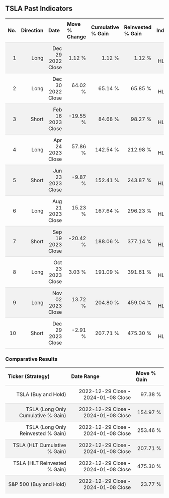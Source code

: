 
<style>
.hits {
            border-collapse: collapse;
            width: 100%;
        }
        .hits th, td {
            padding: 8px;
            border-bottom: 1px solid #ddd;
        }
        
        .hits td {text-align: right;}
        .hits th {text-align: left;}
        
        .hits tr:nth-child(even) {
            background-color: #f2f2f2;
        }
        
        .chartCol {
            width: 50%;
            float: left;
            padding: 20px;
        }  
</style>
    
<br>

## TSLA Past Indicators

<table class="hits">
    <tr>
        <th>No.</th>
        <th>Direction</th>
        <th>Date</th>
        <th>Move % Change</th>
        <th>Cumulative % Gain</th>
        <th>Reinvested % Gain</th>
        <th>Indicator</th>
      </tr>
    <tr>
        <td>1</td>
        <td>Long</td>
        <td>Dec 29 2022 Close</td>
        <td>1.12 %</td>
        <td>1.12 %</td>
        <td>1.12 %</td>
        <td>Long HLT 123</td>
    </tr>
    <tr>
        <td>2</td>
        <td>Long</td>
        <td>Dec 30 2022 Close</td>
        <td>64.02 %</td>
        <td>65.14 %</td>
        <td>65.85 %</td>
        <td>Long HLT 106</td>
    </tr>
    <tr>
        <td>3</td>
        <td>Short</td>
        <td>Feb 16 2023 Close</td>
        <td>-19.55 %</td>
        <td>84.68 %</td>
        <td>98.27 %</td>
        <td>Short HLT 103</td>
    </tr>
    <tr>
        <td>4</td>
        <td>Long</td>
        <td>Apr 24 2023 Close</td>
        <td>57.86 %</td>
        <td>142.54 %</td>
        <td>212.98 %</td>
        <td>Long HLT 147</td>
    </tr>
    <tr>
        <td>5</td>
        <td>Short</td>
        <td>Jun 23 2023 Close</td>
        <td>-9.87 %</td>
        <td>152.41 %</td>
        <td>243.87 %</td>
        <td>Short HLT 106</td>
    </tr>
    <tr>
        <td>6</td>
        <td>Long</td>
        <td>Aug 21 2023 Close</td>
        <td>15.23 %</td>
        <td>167.64 %</td>
        <td>296.23 %</td>
        <td>Long HLT 123</td>
    </tr>
    <tr>
        <td>7</td>
        <td>Short</td>
        <td>Sep 19 2023 Close</td>
        <td>-20.42 %</td>
        <td>188.06 %</td>
        <td>377.14 %</td>
        <td>Short HLT 201</td>
    </tr>
    <tr>
        <td>8</td>
        <td>Long</td>
        <td>Oct 23 2023 Close</td>
        <td>3.03 %</td>
        <td>191.09 %</td>
        <td>391.61 %</td>
        <td>Long HLT 647</td>
    </tr>
    <tr>
        <td>9</td>
        <td>Long</td>
        <td>Nov 02 2023 Close</td>
        <td>13.72 %</td>
        <td>204.80 %</td>
        <td>459.04 %</td>
        <td>Long HLT 105</td>
    </tr>
    <tr>
        <td>10</td>
        <td>Short</td>
        <td>Dec 29 2023 Close</td>
        <td>-2.91 %</td>
        <td>207.71 %</td>
        <td>475.30 %</td>
        <td>Short HLT 501</td>
    </tr>
    
</table>

### Comparative Results

<table class="hits">
    <thead>
        <th>Ticker (Strategy)</th>
        <th>Date Range</th>
        <th>Move % Gain</th>
    </thead>
    <tbody>
        <tr>
            <td>TSLA (Buy and Hold)</td>
            <td>2022-12-29 Close <b>-</b> 2024-01-08 Close</td>
            <td>97.38 %</td>
        </tr>
        <tr>
            <td>TSLA (Long Only Cumulative % Gain)</td>
            <td>2022-12-29 Close <b>-</b> 2024-01-08 Close</td>
            <td>154.97 %</td>
        </tr>
        <tr>
            <td>TSLA (Long Only Reinvested % Gain)</td>
            <td>2022-12-29 Close <b>-</b> 2024-01-08 Close</td>
            <td>253.46 %</td>
        </tr>
        <tr>
            <td>TSLA (HLT Cumulative % Gain)</td>
            <td>2022-12-29 Close <b>-</b> 2024-01-08 Close</td>
            <td>207.71 %</td>
        </tr>
        <tr>
            <td>TSLA (HLT Reinvested % Gain)</td>
            <td>2022-12-29 Close <b>-</b> 2024-01-08 Close</td>
            <td>475.30 %</td>
        </tr>
        <tr>
            <td>S&P 500 (Buy and Hold)</td>
            <td>2022-12-29 Close <b>-</b> 2024-01-08 Close</td>
            <td>23.77 %</td>
        </tr>
    </tbody>
</table>
<br>
<br>